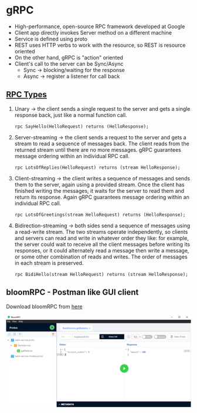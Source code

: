 # gRPC

* High-performance, open-source RPC framework developed at Google
* Client app directly invokes Server method on a different machine
* Service is defined using proto
* REST uses HTTP verbs to work with the resource, so REST is resource oriented
* On the other hand, gRPC is "action" oriented
* Client's call to the server can be Sync/Async
  - Sync &#8594; blocking/waiting for the response
  - Async &#8594; register a listener for call back

## [RPC Types](https://grpc.io/docs/what-is-grpc/core-concepts/ "RPC Types")

1. Unary &#8594; the client sends a single request to the server and gets a single response back, just like a normal function call.
   ```
   rpc SayHello(HelloRequest) returns (HelloResponse);
   ```
2. Server-streaming &#8594; the client sends a request to the server and gets a stream to read a sequence of messages back. The client reads from the returned stream until there are no more messages. gRPC guarantees message ordering within an individual RPC call.
   ```
   rpc LotsOfReplies(HelloRequest) returns (stream HelloResponse);
   ```
3. Client-streaming &#8594; the client writes a sequence of messages and sends them to the server, again using a provided stream. Once the client has finished writing the messages, it waits for the server to read them and return its response. Again gRPC guarantees message ordering within an individual RPC call.
   ```
   rpc LotsOfGreetings(stream HelloRequest) returns (HelloResponse);
   ```
4. Bidirection-streaming &#8594; both sides send a sequence of messages using a read-write stream. The two streams operate independently, so clients and servers can read and write in whatever order they like: for example, the server could wait to receive all the client messages before writing its responses, or it could alternately read a message then write a message, or some other combination of reads and writes. The order of messages in each stream is preserved.
   ```
   rpc BidiHello(stream HelloRequest) returns (stream HelloResponse);
   ```

## bloomRPC - Postman like GUI client

Download bloomRPC from [here](https://github.com/uw-labs/bloomrpc/releases "Download bloomRPC")

![bloomRPC](./bloomRPC.png)

